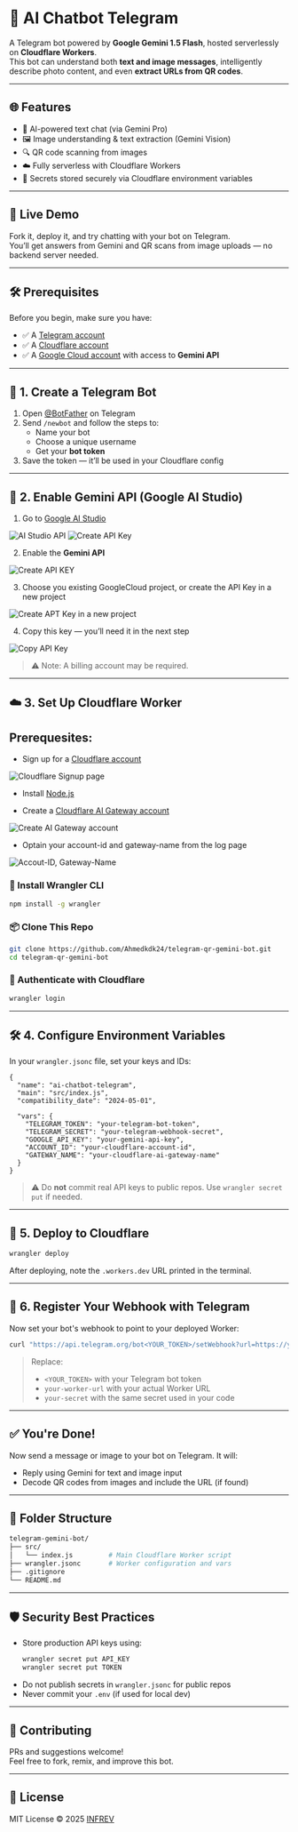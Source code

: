 # 🤖 AI Chatbot Telegram

A Telegram bot powered by **Google Gemini 1.5 Flash**, hosted serverlessly on **Cloudflare Workers**.  
This bot can understand both **text and image messages**, intelligently describe photo content, and even **extract URLs from QR codes**.

---

## 🌐 Features

- 💬 AI-powered text chat (via Gemini Pro)
- 🖼️ Image understanding & text extraction (Gemini Vision)
- 🔍 QR code scanning from images
- ☁️ Fully serverless with Cloudflare Workers
- 🔐 Secrets stored securely via Cloudflare environment variables

---

## 🚀 Live Demo

Fork it, deploy it, and try chatting with your bot on Telegram.  
You’ll get answers from Gemini and QR scans from image uploads — no backend server needed.

---

## 🛠️ Prerequisites

Before you begin, make sure you have:

- ✅ A [Telegram account](https://telegram.org/)
- ✅ A [Cloudflare account](https://dash.cloudflare.com/)
- ✅ A [Google Cloud account](https://console.cloud.google.com/) with access to **Gemini API**

---

## 📲 1. Create a Telegram Bot

1. Open [@BotFather](https://t.me/BotFather) on Telegram
2. Send `/newbot` and follow the steps to:
   - Name your bot
   - Choose a unique username
   - Get your **bot token**
3. Save the token — it’ll be used in your Cloudflare config

---

## 🧠 2. Enable Gemini API (Google AI Studio)

1. Go to [Google AI Studio](https://makersuite.google.com/)

![AI Studio API](images/AI-Studio-API-Key-1.png)
![Create API Key](images/Create-API-Key-2.png)

2. Enable the **Gemini API**

![Create API KEY](images/Create-API-Key-2.png)

3. Choose you existing GoogleCloud project, or create the API Key in a new project

![Create APT Key in a new project](images/create-api-key-in-a-new-project-2-5.png)

4. Copy this key — you’ll need it in the next step

![Copy API Key](images/api-key-generated-3.png)

> ⚠️ Note: A billing account may be required.

---

## ☁️ 3. Set Up Cloudflare Worker

## Prerequesites:
  - Sign up for a [Cloudflare account](https://dash.cloudflare.com/sign-up/workers-and-pages)

  ![Cloudflare Signup page](images/create-cloudflare-acc-4.png)

  - Install [Node.js](https://docs.npmjs.com/downloading-and-installing-node-js-and-npm)

  - Create a [Cloudflare AI Gateway account](https://developers.cloudflare.com/ai-gateway/get-started/)

  ![Create AI Gateway account](images/AI-Gateway-5.png)

  - Optain your account-id and gateway-name from the log page

  ![Accout-ID, Gateway-Name](images/Gateway-id-name-6.png)


### 🔧 Install Wrangler CLI

```bash
npm install -g wrangler
```

### 📦 Clone This Repo

```bash
git clone https://github.com/Ahmedkdk24/telegram-qr-gemini-bot.git
cd telegram-qr-gemini-bot
```

### 🔐 Authenticate with Cloudflare

```bash
wrangler login
```

---

## 🛠️ 4. Configure Environment Variables

In your `wrangler.jsonc` file, set your keys and IDs:

```jsonc
{
  "name": "ai-chatbot-telegram",
  "main": "src/index.js",
  "compatibility_date": "2024-05-01",

  "vars": {
    "TELEGRAM_TOKEN": "your-telegram-bot-token",
    "TELEGRAM_SECRET": "your-telegram-webhook-secret",
    "GOOGLE_API_KEY": "your-gemini-api-key",
    "ACCOUNT_ID": "your-cloudflare-account-id",
    "GATEWAY_NAME": "your-cloudflare-ai-gateway-name"
  }
}
```

> ⚠️ Do **not** commit real API keys to public repos. Use `wrangler secret put` if needed.

---

## 🚀 5. Deploy to Cloudflare

```bash
wrangler deploy
```

After deploying, note the `.workers.dev` URL printed in the terminal.

---

## 🔗 6. Register Your Webhook with Telegram

Now set your bot's webhook to point to your deployed Worker:

```bash
curl "https://api.telegram.org/bot<YOUR_TOKEN>/setWebhook?url=https://your-worker-url.workers.dev/endpoint&secret_token=your-secret"
```

> Replace:
> - `<YOUR_TOKEN>` with your Telegram bot token
> - `your-worker-url` with your actual Worker URL
> - `your-secret` with the same secret used in your code

---

## ✅ You're Done!

Now send a message or image to your bot on Telegram. It will:

- Reply using Gemini for text and image input
- Decode QR codes from images and include the URL (if found)

---

## 📁 Folder Structure

```bash
telegram-gemini-bot/
├── src/
│   └── index.js         # Main Cloudflare Worker script
├── wrangler.jsonc       # Worker configuration and vars
├── .gitignore
└── README.md
```

---

## 🛡️ Security Best Practices

- Store production API keys using:
  ```bash
  wrangler secret put API_KEY
  wrangler secret put TOKEN
  ```
- Do not publish secrets in `wrangler.jsonc` for public repos
- Never commit your `.env` (if used for local dev)

---

## 🧩 Contributing

PRs and suggestions welcome!  
Feel free to fork, remix, and improve this bot.

---

## 📄 License

MIT License © 2025 [INFREV](https://gitlab.com/infrev)
